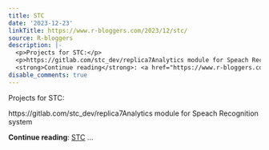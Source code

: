 ```yaml
---
title: STC
date: '2023-12-23'
linkTitle: https://www.r-bloggers.com/2023/12/stc/
source: R-bloggers
description: |-
  <p>Projects for STC:</p>
  <p>https://gitlab.com/stc_dev/replica7Analytics module for Speach Recognition system</p>
  <strong>Continue reading</strong>: <a href="https://www.r-bloggers.com/2023/12/stc/">STC</a> ...
disable_comments: true
---
```

<p>Projects for STC:</p>
<p>https://gitlab.com/stc_dev/replica7Analytics module for Speach Recognition system</p>
<strong>Continue reading</strong>: <a href="https://www.r-bloggers.com/2023/12/stc/">STC</a> ...